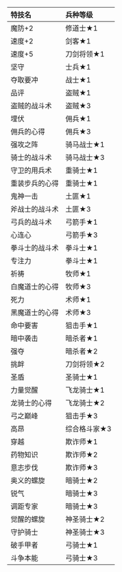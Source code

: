|特技名|兵种等级|
|:---|:---|
|魔防+2|修道士★1|
|速度+2|剑客★1|
|速度+5|刀剑将领★1|
|坚守|士兵★1|
|夺取要冲|战士★1|
|品评|盗贼★1|
|盗贼的战斗术|盗贼★3|
|埋伏|佣兵★1|
|佣兵的心得|佣兵★3|
|强攻之阵|骑马战士★1|
|骑士的战斗术|骑马战士★3|
|守卫的用兵术|重骑士★1|
|重装步兵的心得|重骑士★1|
|鬼神一击|土匪★1|
|斧战士的战斗术|土匪★3|
|弓兵的战斗术|弓箭手★1|
|心连心|弓箭手★3|
|拳斗士的战斗术|拳斗士★1|
|专注力|拳斗士★1|
|祈祷|牧师★1|
|白魔道士的心得|牧师★3|
|死力|术师★1|
|黑魔道士的心得|术师★3|
|命中要害|狙击手★1|
|暗中袭击|暗杀者★1|
|强夺|暗杀者★2|
|挑衅|刀剑将领★2|
|圣盾|圣骑士★1|
|力量觉醒|飞龙骑士★1|
|龙骑士的心得|飞龙骑士★2|
|弓之巅峰|狙击手★3|
|高昂|综合格斗家★3|
|穿越|欺诈师★1|
|药物知识|欺诈师★2|
|意志步伐|欺诈师★3|
|奥义的螺旋|暗骑士★2|
|锐气|暗骑士★3|
|调距专家|暗骑士★3|
|觉醒的螺旋|神圣骑士★2|
|守护骑士|神圣骑士★3|
|破手甲者|弓骑士★1|
|斗争本能|弓骑士★3|
